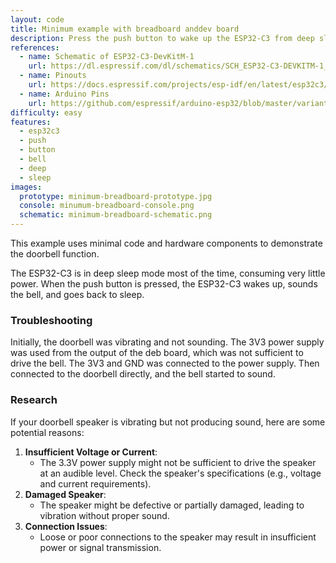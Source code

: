 ```yaml
---
layout: code
title: Minimum example with breadboard anddev board
description: Press the push button to wake up the ESP32-C3 from deep sleep, sound the bell, and go back to sleep.
references:
  - name: Schematic of ESP32-C3-DevKitM-1
    url: https://dl.espressif.com/dl/schematics/SCH_ESP32-C3-DEVKITM-1_V1_20200915A.pdf
  - name: Pinouts
    url: https://docs.espressif.com/projects/esp-idf/en/latest/esp32c3/hw-reference/esp32c3/user-guide-devkitm-1.html#pin-layout
  - name: Arduino Pins
    url: https://github.com/espressif/arduino-esp32/blob/master/variants/esp32c3/pins_arduino.h
difficulty: easy
features:
  - esp32c3
  - push
  - button
  - bell
  - deep
  - sleep
images:
  prototype: minimum-breadboard-prototype.jpg
  console: minumum-breadboard-console.png
  schematic: minimum-breadboard-schematic.png
---
```


This example uses minimal code and hardware components to demonstrate the doorbell function.

The ESP32-C3 is in deep sleep mode most of the time, consuming very little power. When the push button is pressed, the ESP32-C3 wakes up, sounds the bell, and goes back to sleep.

### Troubleshooting

Initially, the doorbell was vibrating and not sounding. The 3V3 power supply was used from the output of the deb board, which was not sufficient to drive the bell. The 3V3 and GND was connected to the power supply. Then connected to the doorbell directly, and the bell started to sound.

### Research

If your doorbell speaker is vibrating but not producing sound, here are some potential reasons:

1. **Insufficient Voltage or Current**:
   - The 3.3V power supply might not be sufficient to drive the speaker at an audible level. Check the speaker's specifications (e.g., voltage and current requirements).
2. **Damaged Speaker**:
   - The speaker might be defective or partially damaged, leading to vibration without proper sound.
3. **Connection Issues**:
   - Loose or poor connections to the speaker may result in insufficient power or signal transmission.
